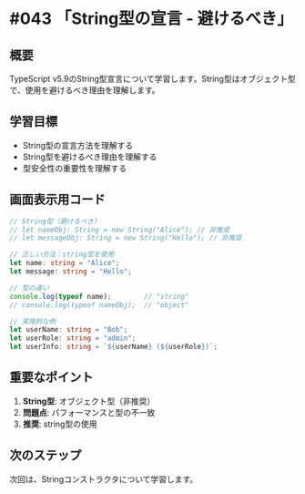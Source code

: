 # #043 「String型の宣言 - 避けるべき」

## 概要
TypeScript v5.9のString型宣言について学習します。String型はオブジェクト型で、使用を避けるべき理由を理解します。

## 学習目標
- String型の宣言方法を理解する
- String型を避けるべき理由を理解する
- 型安全性の重要性を理解する

## 画面表示用コード

```typescript
// String型（避けるべき）
// let nameObj: String = new String("Alice"); // 非推奨
// let messageObj: String = new String("Hello"); // 非推奨

// 正しい方法：string型を使用
let name: string = "Alice";
let message: string = "Hello";

// 型の違い
console.log(typeof name);        // "string"
// console.log(typeof nameObj);  // "object"

// 実用的な例
let userName: string = "Bob";
let userRole: string = "admin";
let userInfo: string = `${userName} (${userRole})`;
```

## 重要なポイント
1. **String型**: オブジェクト型（非推奨）
2. **問題点**: パフォーマンスと型の不一致
3. **推奨**: string型の使用

## 次のステップ
次回は、Stringコンストラクタについて学習します。